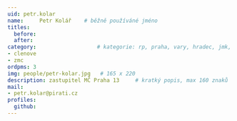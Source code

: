 ```yaml
---
uid: petr.kolar
name:     Petr Kolář 	# běžně používáné jméno
titles:
  before: 
  after:
category:                 	# kategorie: rp, praha, vary, hradec, jmk, senat  
- clenove
- zmc
ordpms: 3
img: people/petr-kolar.jpg   # 165 x 220
description: zastupitel MČ Praha 13    	# kratký popis, max 160 znaků
mail:
- petr.kolar@pirati.cz
profiles:
  github:		  
---
```

